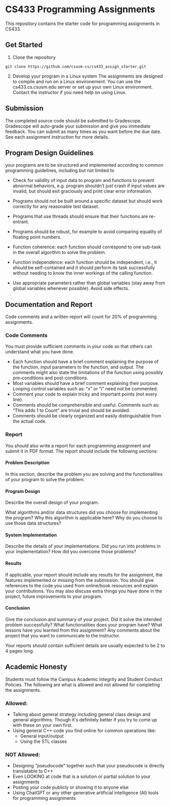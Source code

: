 ﻿# CS433 Programming Assignments
 This repository contains the starter code for programming assignments in CS433.
 ## Get Started
 1. Clone the repository
 ```
 git clone https://github.com/csusm-cs/cs433_assign_starter.git 
 ```
 2. Develop your program in a Linux system
The assignments are designed to compile and run on a Linux environement. You can use the cs433.cs.csusm.edu server or set up your own Linux environment. Contact the instructor if you need help on using Linux.

## Submission
The completed source code should be submitted to Gradescope. Gradescope will auto-grade your submission and give you immediate feedback. You can submit as many times as you want before the due date.  See each assignment instruction for more details.

## Program Design Guidelines
your programs are to be structured and implemented according to common programming guidelines, including but not limited to

- Check for validity of input data to program and functions to prevent abnormal behaviors,
e.g. program shouldn’t just crash if input values are invalid, but should exit graciously and
print clear error information.

- Programs should not be built around a specific dataset but should work correctly for any
reasonable test dataset.
- Programs that use threads should ensure that their functions are re-entrant.
- Programs should be robust, for example to avoid comparing equality of floating point
numbers.
- Function coherence: each function should correspond to one sub-task in the overall algorithm
to solve the problem.
- Function independence: each function should be independent, i.e., it should be self-contained
and it should perform its task successfully without needing to know the inner workings of
the calling function.
- Use appropriate parameters rather than global variables (stay away from global variables
whenever possible). Avoid side effects.

## Documentation and Report
Code comments and a written report will count for 20% of programming assignments.
### Code Comments
You must provide sufficient comments in your code so that others can understand what you have done. 
- Each function should have a brief comment explaining the purpose of the function, input parameters to the function, and output. The comments might also state the limitations of the function using possibly pre-conditions and post-conditions.
- Most variables should have a brief comment explaining their purpose. Looping control variables such as: “x” or “i” need not be commented.
- Comment your code to explain tricky and important points (not every line).
- Comments should be comprehensible and useful. Comments such as: “This adds 1 to Count” are trivial and should be avoided.
- Comments should be clearly organized and easily distinguishable from the actual code.
 
### Report
You should also write a report for each programming assignment and submit it in PDF format. The report should include the following sections:

#### Problem Description
In this section, describe the problem you are solving and the functionalities of your program to solve the problem.

#### Program Design
Describe the overall design of your program. 

What algorithms and/or data structures did you choose for implementing the program? Why this algorithm is applicable here?
Why do you choose to use those data structures?

#### System Implementation
Describe the details of your implementations. Did you run into problems in your implementation? How did you overcome those problems?

#### Results
If applicable, your report should include any results for the assignment, the features implemented or missing from the submission. 
You should give references to the code you used from online/book resources and explain your contributions. You may also discuss extra things you have done in the project, future improvements to your program.

#### Conclusion
Give the conclusion and summary of your project. Did it solve the intended problem successfully?  What functionalities does your program have? What lessons have you learned from this assignment? Any comments about the project that you want to communicate to the instructor. 

Your reports should contain sufficient details are usually expected to be 2 to 4 pages long.
 
## Academic Honesty
Students must follow the Campus Academic Integrity and Student Conduct Policies. The following are what is allowed and not allowed for completing the assignments. 
### Allowed:
- Talking about general strategy including general class design and general algorithms. Though it's definitely better if you try to come up with these on your own first.
- Using general C++ code you find online for common operations like:
  - General input/output
  - Using the STL classes
### NOT Allowed:
- Designing "pseudocode" together such that your pseudocode is directly translatable to C++
- Even LOOKING at code that is a solution or partial solution to your assignments
- Posting your code publicly or showing it to anyone else
- Using ChatGPT or any other generative artificial intelligence (AI) tools for programming assignments

